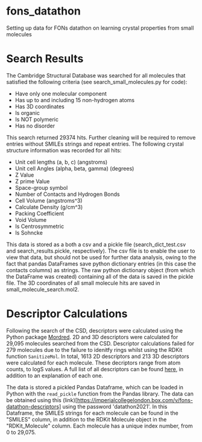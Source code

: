 # fons_datathon
Setting up data for FONs datathon on learning crystal properties from small molecules

# Search Results
The Cambridge Structural Database was searched for all molecules that satisfied the following criteria (see search_small_molecules.py for code):
 - Have only one molecular component
 - Has up to and including 15 non-hydrogen atoms
 - Has 3D coordinates
 - Is organic
 - Is NOT polymeric
 - Has no disorder

This search returned 29374 hits. Further cleaning will be required to remove entries without SMILEs strings and repeat entries. The following crystal structure information was recorded for all hits:
 - Unit cell lengths (a, b, c) (angstroms)
 - Unit cell Angles (alpha, beta, gamma) (degrees)
 - Z Value
 - Z prime Value
 - Space-group symbol
 - Number of Contacts and Hydrogen Bonds
 - Cell Volume (angstroms^3)
 - Calculate Density  (g/cm^3)
 - Packing Coefficient
 - Void Volume
 - Is Centrosymmetric
 - Is Sohncke

This data is stored as a both a csv and a pickle file (search_dict_test.csv and search_results.pickle, respectively). The csv file is to enable the user to view that data, but should not be used for further data analysis, owing to the fact that pandas DataFrames save python dictionary entries (in this case the contacts columns) as strings. The raw python dictionary object (from which the DataFrame was created) containing all of the data is saved in the pickle file. The 3D coordinates of all small molecule hits are saved in small_molecule_search.mol2.

# Descriptor Calculations
Following the search of the CSD, descriptors were calculated using the Python package [Mordred](https://mordred-descriptor.github.io).
2D and 3D descriptors were calculated for 29,095 molecules searched from the CSD. Descriptor calculations failed for 279 molecules due to the failure to idenitfy rings whilst using the RDKit function `SanitizeMol`.
In total, 1613 2D descriptors and 213 3D descriptors were calculated for each molecule.
These decriptors range from atom counts, to logS values. A full list of all descriptors can be found [here](https://mordred-descriptor.github.io/documentation/master/descriptors.html), in addition to an explanation of each one.

The data is stored a pickled Pandas Dataframe, which can be loaded in Python with the `read_pickle` function from the Pandas library. 
The data can be obtained using this (link)[https://imperialcollegelondon.box.com/v/fons-datathon-descriptors] using the password 'datathon2021'.
In this Dataframe, the SMILES strings for each molecule can be found in the "SMILES" column, in addition to the RDKit Molecule object in the "RDKit_Molecule" column. 
Each molecule has a unique index number, from 0 to 29,075. 


